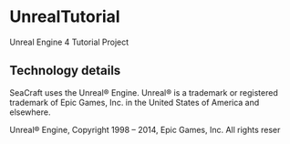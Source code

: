 UnrealTutorial
==============

Unreal Engine 4 Tutorial Project

Technology details
-----------------

SeaCraft uses the Unreal® Engine. Unreal® is a trademark or registered trademark of Epic Games, Inc. in the United States of America and elsewhere.

Unreal® Engine, Copyright 1998 – 2014, Epic Games, Inc. All rights reser
